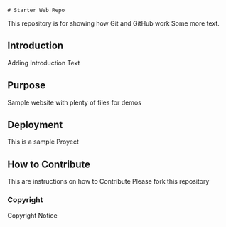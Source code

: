 	# Starter Web Repo

This repository is for showing how Git and GitHub work
Some more text.


## Introduction

Adding Introduction Text

## Purpose

Sample website with plenty of files for demos

## Deployment

This is a sample Proyect

## How to Contribute

This are instructions on how to Contribute
Please fork this repository

### Copyright

Copyright Notice